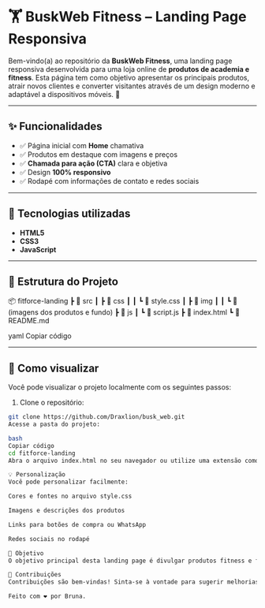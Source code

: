# 🏋️ BuskWeb Fitness – Landing Page Responsiva

Bem-vindo(a) ao repositório da **BuskWeb Fitness**, uma landing page responsiva desenvolvida para uma loja online de **produtos de academia e fitness**. Esta página tem como objetivo apresentar os principais produtos, atrair novos clientes e converter visitantes através de um design moderno e adaptável a dispositivos móveis. 💪

---

## ✨ Funcionalidades

- ✅ Página inicial com **Home** chamativa
- ✅ Produtos em destaque com imagens e preços
- ✅ **Chamada para ação (CTA)** clara e objetiva
- ✅ Design **100% responsivo**
- ✅ Rodapé com informações de contato e redes sociais

---

## 🧱 Tecnologias utilizadas

- **HTML5**  
- **CSS3**  
- **JavaScript**

---

## 📁 Estrutura do Projeto

📦 fitforce-landing
┣ 📂 src
┃ ┣ 📂 css
┃ ┃ ┗ 📄 style.css
┃ ┣ 📂 img
┃ ┃ ┗ 📄 (imagens dos produtos e fundo)
┣ 📂 js
┃ ┗ 📄 script.js 
┣ 📜 index.html
┗ 📜 README.md

yaml
Copiar código

---

## 🚀 Como visualizar

Você pode visualizar o projeto localmente com os seguintes passos:

1. Clone o repositório:
```bash
git clone https://github.com/Draxlion/busk_web.git
Acesse a pasta do projeto:

bash
Copiar código
cd fitforce-landing
Abra o arquivo index.html no seu navegador ou utilize uma extensão como Live Server (VSCode).

💡 Personalização
Você pode personalizar facilmente:

Cores e fontes no arquivo style.css

Imagens e descrições dos produtos

Links para botões de compra ou WhatsApp

Redes sociais no rodapé

📌 Objetivo
O objetivo principal desta landing page é divulgar produtos fitness e facilitar o contato entre cliente e loja, aumentando a conversão em vendas através de uma experiência de navegação agradável e clara.

🤝 Contribuições
Contribuições são bem-vindas! Sinta-se à vontade para sugerir melhorias, criar novos componentes ou adaptar a página para outros nichos. Basta abrir uma issue ou um pull request. 💬

Feito com ❤️ por Bruna.
